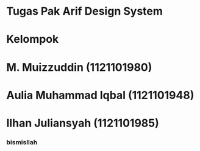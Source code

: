 # Tugas Pak Arif Design System

# Kelompok

# M. Muizzuddin (1121101980)

# Aulia Muhammad Iqbal (1121101948)

# Ilhan Juliansyah (1121101985)

### bismisllah
